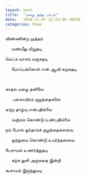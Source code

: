 ```yaml
---
layout: post
title:  "மழை தந்த பாடம்"
date:   2016-11-07 21:23:40 +0530
categories: Poem
---
```

விண்ணின்ற முத்தம்

&nbsp;&nbsp;&nbsp;&nbsp;&nbsp;மண்மீது வீழுதடி

வெட்க வாசம் வருகதடி

&nbsp;&nbsp;&nbsp;&nbsp;&nbsp;மோப்பங்கொள் என் ஆவி கருகதடி


&nbsp;&nbsp;&nbsp;&nbsp;&nbsp;

காதல் மழை தனிலே


&nbsp;&nbsp;&nbsp;&nbsp;&nbsp; பல்லாயிரம் குழந்தைகளே

ஏற்ற தாழ்வு என்பதில்லை

&nbsp;&nbsp;&nbsp;&nbsp;&nbsp;வஞ்சம் கொண்டு உண்பதில்லை

⁠⁠⁠நம் போல் ஓர்தாய்க் குழந்தைகளவை

&nbsp;&nbsp;&nbsp;&nbsp;&nbsp;ஒற்றுமை கொண்டு உயர்ந்தனவை

பேசாமல் உணர்த்துதடி

&nbsp;&nbsp;&nbsp;&nbsp;&nbsp;கற்க துளி அருகதை இன்றி

கூசாமல் இருந்துமடி

